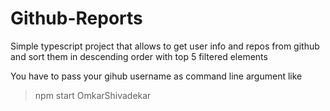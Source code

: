 # Github-Reports
Simple typescript project that allows to get user info and repos from github and sort them in descending order with top 5 filtered elements

You have to pass your gihub username as command line argument 
like
>npm start OmkarShivadekar
